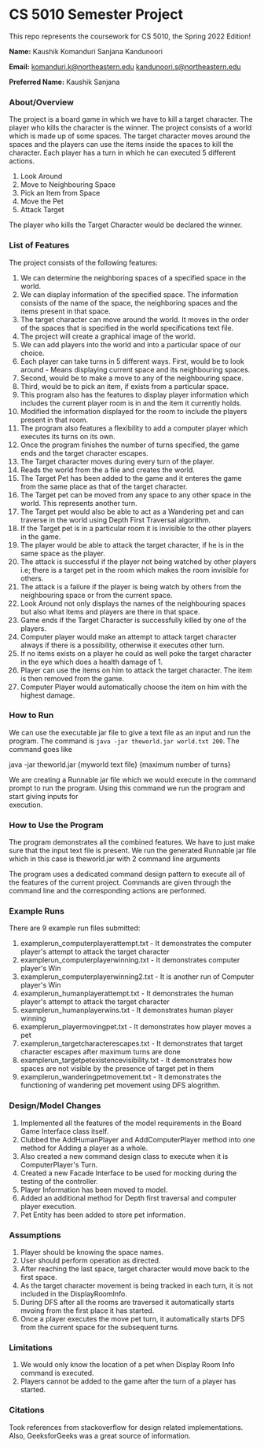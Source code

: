 # CS 5010 Semester Project

This repo represents the coursework for CS 5010, the Spring 2022 Edition!

**Name:** Kaushik Komanduri
          Sanjana Kandunoori

**Email:** komanduri.k@northeastern.edu 
           kandunoori.s@northeastern.edu

**Preferred Name:** Kaushik
                    Sanjana



### About/Overview

The project is a board game in which we have to kill a target character. The player who kills the character is the winner. The project consists of a world which is made up of some spaces. The target character moves around the spaces and the players can use the items inside the spaces to kill the character. Each player has a turn in which he can executed 5 different actions.
1. Look Around
2. Move to Neighbouring Space
3. Pick an Item from Space
4. Move the Pet
5. Attack Target

The player who kills the Target Character would be declared the winner.

### List of Features

The project consists of the following features:
1. We can determine the neighboring spaces of a specified space in the world.
2. We can display information of the specified space. The information consists of the name of the space, the neighboring spaces and the items present in that space.
3. The target character can move around the world. It moves in the order of the spaces that is specified in the world specifications text file.
4. The project will create a graphical image of the world.
5. We can add players into the world and into a particular space of our choice.
6. Each player can take turns in 5 different ways. First, would be to look around - Means displaying current space and its neighbouring spaces.
7. Second, would be to make a move to any of the neighbouring space.
8. Third, would be to pick an item, if exists from a particular space.
9. This program also has the features to display player information which includes the current player room is in and the item it currently holds.
10. Modified the information displayed for the room to include the players present in that room.
11. The program also features a flexibility to add a computer player which executes its turns on its own. 
12. Once the program finishes the number of turns specified, the game ends and the target character escapes.
13. The Target character moves during every turn of the player.
14. Reads the world from the a file and creates the world. 
15. The Target Pet has been added to the game and it enteres the game from the same place as that of the target character.
16. The Target pet can be moved from any space to any other space in the world. This represents another turn.
17. The Target pet would also be able to act as a Wandering pet and can traverse in the world using Depth First Traversal algorithm.
18. If the Target pet is in a particular room it is invisible to the other players in the game.
19. The player would be able to attack the target character, if he is in the same space as the player.
20. The attack is successful if the player not being watched by other players i.e; there is a target pet in the room which makes the room invisible for others.
21. The attack is a failure if the player is being watch by others from the neighbouring space or from the current space.
22. Look Around not only displays the names of the neighbouring spaces but also what items and players are there in that space.
23. Game ends if the Target Character is successfully killed by one of the players.
24. Computer player would make an attempt to attack target character always if there is a possibility, otherwise it executes other turn.
25. If no items exists on a player he could as well poke the target character in the eye which does a health damage of 1.
26. Player can use the items on him to attack the target character. The item is then removed from the game.
27. Computer Player would automatically choose the item on him with the highest damage.


### How to Run

We can use the executable jar file to give a text file as an input and run the program. The command is `java -jar theworld.jar world.txt 200`. The command goes like

java -jar theworld.jar {myworld text file} {maximum number of turns}

We are creating a Runnable jar file which we would execute in the command prompt to run the program. Using this command we run the program and start giving inputs for  
execution.


### How to Use the Program

The program demonstrates all the combined features. We have to just make sure that the input text file is present. We run the generated Runnable jar file which in this case is theworld.jar with 2 command line arguments 

The program uses a dedicated command design pattern to execute all of the features of the current project. Commands are given through the command line and the corresponding actions are performed.


### Example Runs

There are 9 example run files submitted: 

1. examplerun_computerplayerattempt.txt - It demonstrates the computer player's attempt to attack the target character
2. examplerun_computerplayerwinning.txt - It demonstrates computer player's Win
3. examplerun_computerplayerwinning2.txt - It is another run of Computer player's Win
4. examplerun_humanplayerattempt.txt - It demonstrates the human player's attempt to attack the target character
5. examplerun_humanplayerwins.txt - It demonstrates human player winning
6. examplerun_playermovingpet.txt - It demonstrates how player moves a pet
7. examplerun_targetcharacterescapes.txt - It demonstrates that target character escapes after maximum turns are done
8. examplerun_targetpetexistencevisibility.txt - It demonstrates how spaces are not visible by the presence of target pet in them
9. examplerun_wanderingpetmovement.txt - It demonstrates the functioning of wandering pet movement using DFS alogrithm.

### Design/Model Changes

1. Implemented all the features of the model requirements in the Board Game Interface class itself.
2. Clubbed the AddHumanPlayer and AddComputerPlayer method into one method for Adding a player as a whole.
3. Also created a new command design class to execute when it is ComputerPlayer's Turn.
4. Created a new Facade Interface to be used for mocking during the testing of the controller.
5. Player Information has been moved to model.
6. Added an additional method for Depth first traversal and computer player execution.
7. Pet Entity has been added to store pet information.

### Assumptions
1. Player should be knowing the space names.
2. User should perform operation as directed.
3. After reaching the last space, target character would move back to the first space.
4. As the target character movement is being tracked in each turn, it is not included in the DisplayRoomInfo.
5. During DFS after all the rooms are traversed it automatically starts mvoing from the first place it has started.
6. Once a player executes the move pet turn, it automatically starts DFS from the current space for the subsequent turns.


### Limitations
1. We would only know the location of a pet when Display Room Info command is executed.
2. Players cannot be added to the game after the turn of a player has started.


### Citations

Took references from stackoverflow for design related implementations. Also, GeeksforGeeks was a great source of information.

